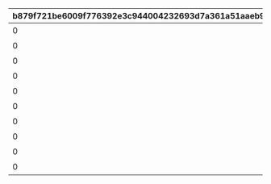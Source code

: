 |b879f721be6009f776392e3c944004232693d7a361a51aaeb97efc96cd6177cd|993422c33218d7c1ac00dc59a82d82b807e186ec74495c07f4ee976565895859|81d90fc9b3987ff222fe3ac6d06fe457e2e4f63cdac284c1b3b97207441d0d89|68af9c802c5b2056a35d4735dd70488d142bd80da55f5ec4742eb5992231c479|2e719797ad4df210953bf649c5205a08088e26a813a097e7b672af179bbae6aa|765b03cc0daccefde328f9137340dfe928742b33c055129cfd3e9ccf9957e868|fa3db0e97ee5cbba35a728f67cea47ec115cbb1359e14891e6ffb61629783030|01e5551d78657e9cb41001a738f6c4b02076714ca06f6973c9b3641eb8b0999b|e1551c4cd8970d26d5fa1866989e0b8e118df9edd3b4b1f931e80fd8013f6942|63f8dce931e476014a54809d63699906cd865430a4786deadf3b0f7c7b4f8558|34e297fb04a981ca291d6ba5a032e963aff243c01b21a37fbb7064f7cc2565a3|d24bbf926c651910175b5fbdb39c254d119598a50d4d58f77b33ac6f1ee2db73|82af7b87258fc962d01a8eb7b6a83404f2ce4c68a887fc048863c0258aa7f635|c294e33ace79a25c8895ae9a341f514ebb1617f9e8ecb3c93ce53784873a55b0|da9f96aa3660e0a4cbf2308ed05184de99511b54d46c1b5b8903cc17ebb040f6|7d62daa52dfa98c582d99fc2c1034829cf2e2ebec9fc6e483e62709de150d28d|f6a5dd840d5266bcd66264280073ece51db46abec5081358c55a90bfc8ee5602|73c07dc4486f809a4a2507988fdf6d7dcbce94d0663bae281064480b272e3c49|
| --- | --- | --- | --- | --- | --- | --- | --- | --- | --- | --- | --- | --- | --- | --- | --- | --- | --- |
|0|bgm_M299|覇瞳皇帝の領域1層|-100|102271|-200|0|0.85|76010001|-250|102271|0|0.95|26202|90013|99011|-100|bgm_M299|
|0|bgm_M299|覇瞳皇帝の領域2層|-100|102271|-200|0|0.85|76010002|-250|102271|0|0.95|26202|90013|99011|-100|bgm_M299|
|0|bgm_M299|覇瞳皇帝の領域3層|-100|102271|-200|0|0.85|76010003|-250|102271|0|0.95|26202|90013|99011|-100|bgm_M299|
|0|bgm_M299|覇瞳皇帝の領域4層|-100|102271|-200|0|0.85|76010004|-250|102271|0|0.95|26202|90013|99011|-100|bgm_M299|
|0|bgm_M299|覇瞳皇帝の領域5層|-100|102271|-200|0|0.85|76010005|-250|102271|0|0.95|26202|90013|99011|-100|bgm_M299|
|0|bgm_M506|ゼーンの領域1層|0|102891|0|0|1.2|76020001|0|102891|0|1.3|26202|90013|99011|-100|bgm_M506|
|0|bgm_M506|ゼーンの領域2層|0|102891|0|0|1.2|76020002|0|102891|0|1.3|26202|90013|99011|-100|bgm_M506|
|0|bgm_M506|ゼーンの領域3層|0|102891|0|0|1.2|76020003|0|102891|0|1.3|26202|90013|99011|-100|bgm_M506|
|0|bgm_M506|ゼーンの領域4層|0|102891|0|0|1.2|76020004|0|102891|0|1.3|26202|90013|99011|-100|bgm_M506|
|0|bgm_M506|ゼーンの領域5層|0|102891|0|0|1.2|76020005|0|102891|0|1.3|26202|90013|99011|-100|bgm_M506|